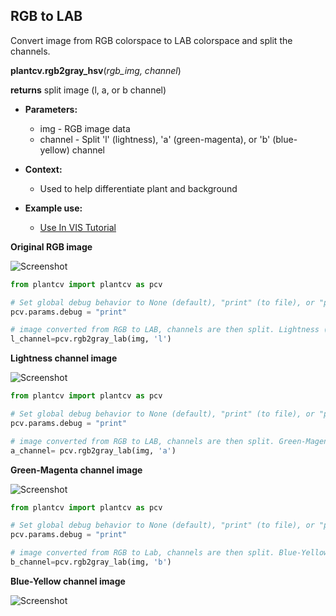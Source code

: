 ## RGB to LAB

Convert image from RGB colorspace to LAB colorspace and split the channels.

**plantcv.rgb2gray_hsv**(*rgb_img, channel*)

**returns** split image (l, a, or b channel)

- **Parameters:**
    - img - RGB image data
    - channel - Split 'l' (lightness), 'a' (green-magenta), or 'b' (blue-yellow) channel
   
- **Context:**
    - Used to help differentiate plant and background
- **Example use:**
    - [Use In VIS Tutorial](vis_tutorial.md)

**Original RGB image**

![Screenshot](img/documentation_images/rgb2lab/original_image.jpg)

```python
from plantcv import plantcv as pcv

# Set global debug behavior to None (default), "print" (to file), or "plot" (Jupyter Notebooks or X11)
pcv.params.debug = "print"

# image converted from RGB to LAB, channels are then split. Lightness ('l') channel is outputed.
l_channel=pcv.rgb2gray_lab(img, 'l')
```

**Lightness channel image**

![Screenshot](img/documentation_images/rgb2lab/lab_lightness.jpg)

```python
from plantcv import plantcv as pcv

# Set global debug behavior to None (default), "print" (to file), or "plot" (Jupyter Notebooks or X11)
pcv.params.debug = "print"

# image converted from RGB to LAB, channels are then split. Green-Magenta ('a') channel is outputed.
a_channel= pcv.rgb2gray_lab(img, 'a')
```

**Green-Magenta channel image**

![Screenshot](img/documentation_images/rgb2lab/lab_green-magenta.jpg)
   
```python
from plantcv import plantcv as pcv

# Set global debug behavior to None (default), "print" (to file), or "plot" (Jupyter Notebooks or X11)
pcv.params.debug = "print"

# image converted from RGB to Lab, channels are then split. Blue-Yellow ('b') channel is outputed.
b_channel=pcv.rgb2gray_lab(img, 'b')
```

**Blue-Yellow channel image**

![Screenshot](img/documentation_images/rgb2lab/lab_blue-yellow.jpg)

